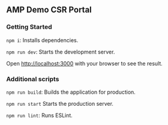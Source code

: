 ## AMP Demo CSR Portal

### Getting Started

`npm i`: Installs dependencies.

`npm run dev`: Starts the development server.

Open [http://localhost:3000](http://localhost:3000) with your browser to see the result.

### Additional scripts

`npm run build`: Builds the application for production.

`npm run start` Starts the production server.

`npm run lint`: Runs ESLint.


